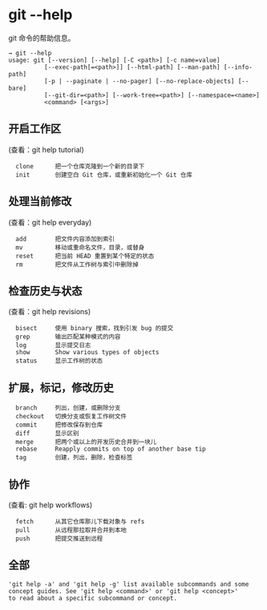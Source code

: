 # git --help

git 命令的帮助信息。

```
→ git --help
usage: git [--version] [--help] [-C <path>] [-c name=value]
          [--exec-path[=<path>]] [--html-path] [--man-path] [--info-path]
          [-p | --paginate | --no-pager] [--no-replace-objects] [--bare]
          [--git-dir=<path>] [--work-tree=<path>] [--namespace=<name>]
          <command> [<args>]
```

## 开启工作区

\(查看：git help tutorial\)

```
  clone      把一个仓库克隆到一个新的目录下
  init       创建空白 Git 仓库，或重新初始化一个 Git 仓库
```

## 处理当前修改

\(查看：git help everyday\)

```
  add        把文件内容添加到索引
  mv         移动或重命名文件，目录，或替身
  reset      把当前 HEAD 重置到某个特定的状态
  rm         把文件从工作树与索引中删除掉
```

## 检查历史与状态

\(查看：git help revisions\)

```
  bisect     使用 binary 搜索，找到引发 bug 的提交
  grep       输出匹配某种模式的内容
  log        显示提交日志
  show       Show various types of objects
  status     显示工作树的状态
```

## 扩展，标记，修改历史

```
  branch     列出，创建，或删除分支
  checkout   切换分支或恢复工作树文件
  commit     把修改保存到仓库
  diff       显示区别
  merge      把两个或以上的开发历史合并到一块儿
  rebase     Reapply commits on top of another base tip
  tag        创建，列出，删除，检查标签
```

## 协作

\(查看: git help workflows\)

```
  fetch      从其它仓库那儿下载对象与 refs
  pull       从远程那拉取并合并到本地
  push       把提交推送到远程
```

## 全部

```
'git help -a' and 'git help -g' list available subcommands and some
concept guides. See 'git help <command>' or 'git help <concept>'
to read about a specific subcommand or concept.
```



